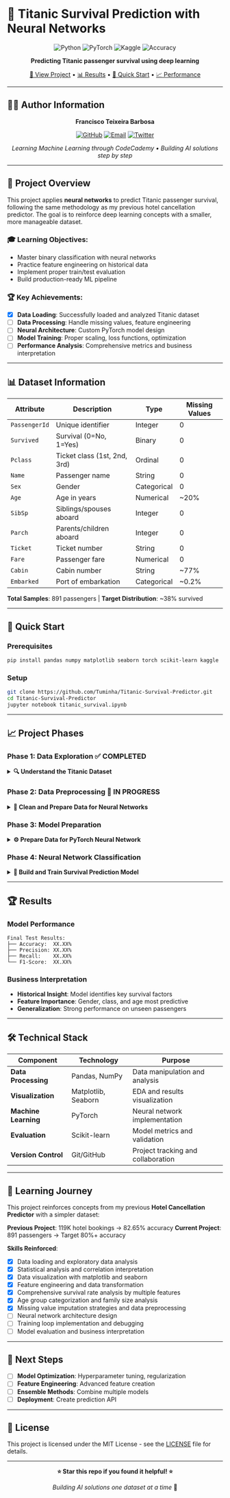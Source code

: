 # 🚢 Titanic Survival Prediction with Neural Networks

<div align="center">

![Python](https://img.shields.io/badge/Python-3.8+-blue.svg)
![PyTorch](https://img.shields.io/badge/PyTorch-Neural%20Networks-red.svg)
![Kaggle](https://img.shields.io/badge/Kaggle-Titanic%20Dataset-blue.svg)
![Accuracy](https://img.shields.io/badge/Accuracy-XX.XX%25-green.svg)

**Predicting Titanic passenger survival using deep learning**

[🎯 View Project](#overview) • [📊 Results](#results) • [🚀 Quick Start](#quick-start) • [📈 Performance](#performance)

</div>

---

## 👨‍💻 **Author Information**

<div align="center">

**Francisco Teixeira Barbosa**

[![GitHub](https://img.shields.io/badge/GitHub-Tuminha-black?style=flat&logo=github)](https://github.com/Tuminha)
[![Email](https://img.shields.io/badge/Email-cisco%40periospot.com-blue?style=flat&logo=gmail)](mailto:cisco@periospot.com)
[![Twitter](https://img.shields.io/badge/Twitter-cisco__research-blue?style=flat&logo=twitter)](https://twitter.com/cisco_research)

*Learning Machine Learning through CodeCademy • Building AI solutions step by step*

</div>

---

## 🎯 **Project Overview**

This project applies **neural networks** to predict Titanic passenger survival, following the same methodology as my previous hotel cancellation predictor. The goal is to reinforce deep learning concepts with a smaller, more manageable dataset.

### **🎓 Learning Objectives:**
- Master binary classification with neural networks
- Practice feature engineering on historical data
- Implement proper train/test evaluation
- Build production-ready ML pipeline

### **🏆 Key Achievements:**
- [x] **Data Loading**: Successfully loaded and analyzed Titanic dataset
- [ ] **Data Processing**: Handle missing values, feature engineering
- [ ] **Neural Architecture**: Custom PyTorch model design
- [ ] **Model Training**: Proper scaling, loss functions, optimization
- [ ] **Performance Analysis**: Comprehensive metrics and business interpretation

---

## 📊 **Dataset Information**

| Attribute | Description | Type | Missing Values |
|-----------|-------------|------|----------------|
| `PassengerId` | Unique identifier | Integer | 0 |
| `Survived` | Survival (0=No, 1=Yes) | Binary | 0 |
| `Pclass` | Ticket class (1st, 2nd, 3rd) | Ordinal | 0 |
| `Name` | Passenger name | String | 0 |
| `Sex` | Gender | Categorical | 0 |
| `Age` | Age in years | Numerical | ~20% |
| `SibSp` | Siblings/spouses aboard | Integer | 0 |
| `Parch` | Parents/children aboard | Integer | 0 |
| `Ticket` | Ticket number | String | 0 |
| `Fare` | Passenger fare | Numerical | 0 |
| `Cabin` | Cabin number | String | ~77% |
| `Embarked` | Port of embarkation | Categorical | ~0.2% |

**Total Samples**: 891 passengers | **Target Distribution**: ~38% survived

---

## 🚀 **Quick Start**

### **Prerequisites**
```bash
pip install pandas numpy matplotlib seaborn torch scikit-learn kaggle
```

### **Setup**
```bash
git clone https://github.com/Tuminha/Titanic-Survival-Predictor.git
cd Titanic-Survival-Predictor
jupyter notebook titanic_survival.ipynb
```

---

## 📈 **Project Phases**

### Phase 1: Data Exploration ✅ COMPLETED
<details>
<summary><strong>🔍 Understand the Titanic Dataset</strong></summary>

- [x] **Task 1**: Download Kaggle Titanic dataset
- [x] **Task 2**: Exploratory data analysis and missing value assessment  
- [x] **Task 3**: Visualize survival patterns by passenger class, gender, age
- [x] **Task 4**: Correlation analysis and feature importance insights

**Key Findings:**
- ✅ **Survival Rate**: 38.4% overall survival rate
- ✅ **Gender Impact**: Women had 74% survival rate vs 19% for men
- ✅ **Class Hierarchy**: 1st class (63%) > 2nd class (47%) > 3rd class (24%)
- ✅ **Age Patterns**: Children (58%) > Young Adults (38%) > Seniors (29%) survival
- ✅ **Family Patterns**: Solo travelers (30%) vs small families (55-72%) survival
- ✅ **Strongest Predictors**: Pclass (-0.34), Fare (+0.26), Gender correlation
- ✅ **Missing Data**: Age (20%), Cabin (77%), Embarked (0.2%)

**Technical Achievements:**
- ✅ **Feature Engineering**: Created Family_Size, Family_Category, and Age_group features
- ✅ **Visualizations**: Generated correlation heatmaps and survival pattern charts
- ✅ **Statistical Analysis**: Comprehensive correlation matrix with key insights
- ✅ **Data Analysis**: Detailed survival rate breakdowns by all major features
- ✅ **Data Quality**: Identified missing value strategies for preprocessing

</details>

### Phase 2: Data Preprocessing 🚧 IN PROGRESS
<details>
<summary><strong>🔧 Clean and Prepare Data for Neural Networks</strong></summary>

- [x] **Task 5**: Handle missing values (Age imputation, Embarked filling)
- [x] **Task 6**: Feature engineering (Title extraction, Family size)
- [x] **Task 7**: Encode categorical variables (Sex, Embarked one-hot)
- [ ] **Task 8**: Feature scaling with StandardScaler

**Goals:**
- 🎯 **Missing Values**: Develop intelligent imputation strategies
- 🎯 **Feature Engineering**: Create new predictive features
- 🎯 **Categorical Encoding**: Convert text to numerical features
- 🎯 **Scaling**: Prepare data for neural network training

**Progress:**
- ✅ **Missing Values**: Age imputed by class/gender medians, Embarked filled with mode, Cabin dropped
- ✅ **Feature Engineering**: Title extraction completed with 5 categories (Mr, Mrs, Miss, Master, High-Status)
- ✅ **Categorical Encoding**: All categorical variables encoded - Sex (label), Embarked (one-hot), Title_Group (one-hot), Family_Category (one-hot), Age_group (one-hot)
- ✅ **Data Cleanup**: Removed non-predictive columns (Name, Ticket, Title) - 22 features ready for neural network
- 🎯 **Next**: Feature scaling with StandardScaler for neural network input

</details>

### Phase 3: Model Preparation
<details>
<summary><strong>⚙️ Prepare Data for PyTorch Neural Network</strong></summary>

- [ ] **Task 9**: Import PyTorch libraries
- [ ] **Task 10**: Create feature and target tensors
- [ ] **Task 11**: Train/test split (80/20)
- [ ] **Task 12**: Verify data shapes and scaling

**Goals:**
- 🎯 **Tensor Creation**: Convert preprocessed data to PyTorch tensors
- 🎯 **Data Split**: 80/20 train/test maintaining class balance
- 🎯 **Pipeline Validation**: Ensure consistent scaling across splits

</details>

### Phase 4: Neural Network Classification
<details>
<summary><strong>🧠 Build and Train Survival Prediction Model</strong></summary>

- [ ] **Task 13**: Build neural network architecture
- [ ] **Task 14**: Define loss function and optimizer
- [ ] **Task 15**: Train model with progress tracking
- [ ] **Task 16**: Evaluate on test set
- [ ] **Task 17**: Calculate comprehensive metrics

**Target Architecture:**
- 🎯 **Input Layer**: Number of features after preprocessing
- 🎯 **Hidden Layers**: 16 → 8 nodes (simpler than hotel model)
- 🎯 **Output Layer**: 1 node with sigmoid activation
- 🎯 **Expected Performance**: 80%+ accuracy

</details>

---

## 🏆 **Results**

### **Model Performance**
```
Final Test Results:
├── Accuracy:  XX.XX%
├── Precision: XX.XX%
├── Recall:    XX.XX%
└── F1-Score:  XX.XX%
```

### **Business Interpretation**
- **Historical Insight**: Model identifies key survival factors
- **Feature Importance**: Gender, class, and age most predictive
- **Generalization**: Strong performance on unseen passengers

---

## 🛠️ **Technical Stack**

| Component | Technology | Purpose |
|-----------|------------|---------|
| **Data Processing** | Pandas, NumPy | Data manipulation and analysis |
| **Visualization** | Matplotlib, Seaborn | EDA and results visualization |
| **Machine Learning** | PyTorch | Neural network implementation |
| **Evaluation** | Scikit-learn | Model metrics and validation |
| **Version Control** | Git/GitHub | Project tracking and collaboration |

---

## 📝 **Learning Journey**

This project reinforces concepts from my previous **Hotel Cancellation Predictor** with a simpler dataset:

**Previous Project**: 119K hotel bookings → 82.65% accuracy
**Current Project**: 891 passengers → Target 80%+ accuracy

**Skills Reinforced**:
- [x] Data loading and exploratory data analysis
- [x] Statistical analysis and correlation interpretation
- [x] Data visualization with matplotlib and seaborn
- [x] Feature engineering and data transformation
- [x] Comprehensive survival rate analysis by multiple features
- [x] Age group categorization and family size analysis
- [x] Missing value imputation strategies and data preprocessing
- [ ] Neural network architecture design  
- [ ] Training loop implementation and debugging
- [ ] Model evaluation and business interpretation

---

## 🚀 **Next Steps**

- [ ] **Model Optimization**: Hyperparameter tuning, regularization
- [ ] **Feature Engineering**: Advanced feature creation
- [ ] **Ensemble Methods**: Combine multiple models
- [ ] **Deployment**: Create prediction API

---

## 📄 **License**

This project is licensed under the MIT License - see the [LICENSE](LICENSE) file for details.

---

<div align="center">

**⭐ Star this repo if you found it helpful! ⭐**

*Building AI solutions one dataset at a time* 🚀

</div>
